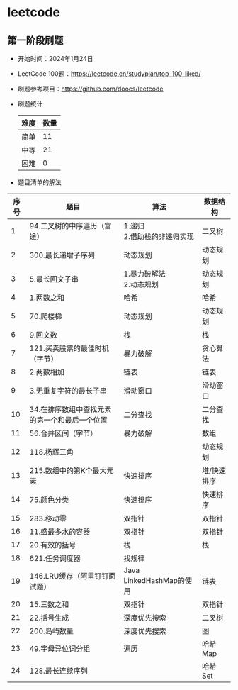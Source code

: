 # leetcode

## 第一阶段刷题

* 开始时间：2024年1月24日
* LeetCode 100题：https://leetcode.cn/studyplan/top-100-liked/
* 刷题参考项目：https://github.com/doocs/leetcode
* 刷题统计

  | 难度 | 数量 |
  |----|----|
  | 简单 | 11 |
  | 中等 | 21 |
  | 困难 | 0  |

* 题目清单的解法

| 序号 | 题目        | 算法                   | 数据结构   |
|----|-----------|----------------------|--------|
| 1  | 94.二叉树的中序遍历（富途） | 1.递归<br/>2.借助栈的非递归实现 | 二叉树    |
| 2  | 300.最长递增子序列 | 动态规划                 | 动态规划   |
| 3  | 5.最长回文子串  | 1.暴力破解法<br/>2.动态规划   | 动态规划   |
| 4  | 1.两数之和    | 哈希                   | 哈希     |
| 5  | 70.爬楼梯    | 动态规划                 | 动态规划   |
| 6  | 9.回文数     | 栈                    | 栈      |
| 7  | 121.买卖股票的最佳时机（字节） | 暴力破解                 | 贪心算法   |
| 8  | 2.两数相加    | 链表                   | 链表     |
| 9  | 3.无重复字符的最长子串 | 滑动窗口                 | 滑动窗口   |
| 10 | 34.在排序数组中查找元素的第一个和最后一个位置 | 二分查找                 | 二分查找   |
| 11 | 56.合并区间（字节） | 暴力破解                 | 数组     |
| 12 | 118.杨辉三角  |                      | 动态规划   |
| 13 | 215.数组中的第K个最大元素 | 快速排序                 | 堆/快速排序 |
| 14 | 75.颜色分类   | 快速排序                 | 快速排序   |
| 15 | 283.移动零   | 双指针                  | 双指针    |
| 16 | 11.盛最多水的容器 | 双指针                  | 双指针    |
| 17 | 20.有效的括号  | 栈                    | 栈      |
| 18 | 621.任务调度器 | 找规律                  |        |
| 19 | 146.LRU缓存（阿里钉钉面试题） | Java LinkedHashMap的使用 | 链表     |
| 20 | 15.三数之和   | 双指针                  | 双指针    |
| 21 | 22.括号生成   | 深度优先搜索               | 二叉树    |
| 22 | 200.岛屿数量  | 深度优先搜索 | 图      |
| 23 | 49.字母异位词分组| 遍历  | 哈希Map  |
| 24 |128.最长连续序列|     | 哈希Set  |









